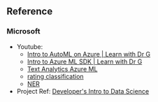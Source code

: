 ## Reference

### Microsoft
* Youtube:
  * [Intro to AutoML on Azure | Learn with Dr G](https://www.youtube.com/watch?v=eTrHT5fxEVc)
  * [Intro to Azure ML SDK | Learn with Dr G](https://www.youtube.com/watch?v=LW2iinnqVSk)
  * [Text Analytics Azure ML](https://docs.microsoft.com/en-us/azure/cognitive-services/text-analytics/quickstarts/client-libraries-rest-api?tabs=version-3-1&pivots=programming-language-python)
  * [rating classification](https://www.youtube.com/watch?v=CDQLmPcZXUc)
  * [NER](https://www.youtube.com/watch?v=o0sF60wpks4)
* Project Ref: [Developer's Intro to Data Science](https://docs.microsoft.com/en-us/users/drguthals/collections/xze8apz647dq6y?WT.mc_id=LearnDrG-c9-niner&WT.mc_id=reactor-youtube-reactor)
